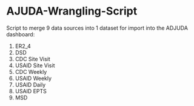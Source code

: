 # AJUDA-Wrangling-Script

Script to merge 9 data sources into 1 dataset for import into the ADJUDA dashboard:
 1. ER2_4
 2. DSD
 3. CDC Site Visit
 4. USAID Site Visit
 5. CDC Weekly
 6. USAID Weekly
 7. USAID Daily
 8. USAID EPTS
 9. MSD
 
